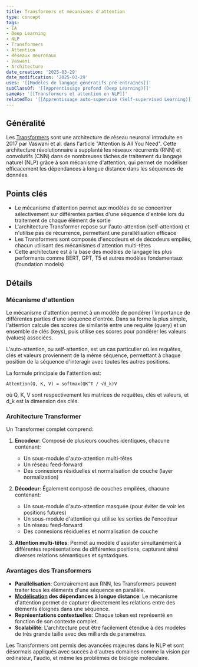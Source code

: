 ```yaml
---
title: Transformers et mécanismes d'attention
type: concept
tags:
- IA
- Deep Learning
- NLP
- Transformers
- Attention
- Réseaux neuronaux
- Vaswani
- Architecture
date_creation: '2025-03-29'
date_modification: '2025-03-29'
uses: '[[Modèles de langage génératifs pré-entraînés]]'
subClassOf: '[[Apprentissage profond (Deep Learning)]]'
sameAs: '[[Transformers et attention en NLP]]'
relatedTo: '[[Apprentissage auto-supervisé (Self-supervised Learning)]]'
---
```

## Généralité

Les [Transformers](https://fr.wikipedia.org/wiki/Transformers) sont une architecture de réseau neuronal introduite en 2017 par Vaswani et al. dans l'article "Attention Is All You Need". Cette architecture révolutionnaire a supplanté les réseaux récurrents (RNN) et convolutifs (CNN) dans de nombreuses tâches de traitement du langage naturel (NLP) grâce à son mécanisme d'attention, qui permet de modéliser efficacement les dépendances à longue distance dans les séquences de données.

## Points clés

- Le mécanisme d'attention permet aux modèles de se concentrer sélectivement sur différentes parties d'une séquence d'entrée lors du traitement de chaque élément de sortie
- L'architecture Transformer repose sur l'auto-attention (self-attention) et n'utilise pas de récurrence, permettant une parallélisation efficace
- Les Transformers sont composés d'encodeurs et de décodeurs empilés, chacun utilisant des mécanismes d'attention multi-têtes
- Cette architecture est à la base des modèles de langage les plus performants comme BERT, GPT, T5 et autres modèles fondamentaux (foundation models)

## Détails

### Mécanisme d'attention

Le mécanisme d'attention permet à un modèle de pondérer l'importance de différentes parties d'une séquence d'entrée. Dans sa forme la plus simple, l'attention calcule des scores de similarité entre une requête (query) et un ensemble de clés (keys), puis utilise ces scores pour pondérer les valeurs (values) associées.

L'auto-attention, ou self-attention, est un cas particulier où les requêtes, clés et valeurs proviennent de la même séquence, permettant à chaque position de la séquence d'interagir avec toutes les autres positions.

La formule principale de l'attention est:
```
Attention(Q, K, V) = softmax(QK^T / √d_k)V
```
où Q, K, V sont respectivement les matrices de requêtes, clés et valeurs, et d_k est la dimension des clés.

### Architecture Transformer

Un Transformer complet comprend:

1. **Encodeur**: Composé de plusieurs couches identiques, chacune contenant:
   - Un sous-module d'auto-attention multi-têtes
   - Un réseau feed-forward
   - Des connexions résiduelles et normalisation de couche (layer normalization)

2. **Décodeur**: Également composé de couches empilées, chacune contenant:
   - Un sous-module d'auto-attention masquée (pour éviter de voir les positions futures)
   - Un sous-module d'attention qui utilise les sorties de l'encodeur
   - Un réseau feed-forward
   - Des connexions résiduelles et normalisation de couche

3. **Attention multi-têtes**: Permet au modèle d'assister simultanément à différentes représentations de différentes positions, capturant ainsi diverses relations sémantiques et syntaxiques.

### Avantages des Transformers

- **Parallélisation**: Contrairement aux RNN, les Transformers peuvent traiter tous les éléments d'une séquence en parallèle.
- **[Modélisation](https://fr.wikipedia.org/wiki/Modélisation) des dépendances à longue distance**: Le mécanisme d'attention permet de capturer directement les relations entre des éléments éloignés dans une séquence.
- **Représentations contextuelles**: Chaque token est représenté en fonction de son contexte complet.
- **Scalabilité**: L'architecture peut être facilement étendue à des modèles de très grande taille avec des milliards de paramètres.

Les Transformers ont permis des avancées majeures dans le NLP et sont désormais appliqués avec succès à d'autres domaines comme la vision par ordinateur, l'audio, et même les problèmes de biologie moléculaire.